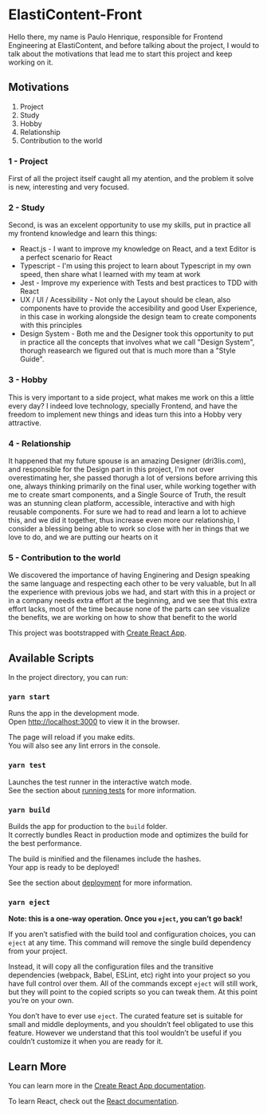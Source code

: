 # ElastiContent-Front

Hello there, my name is Paulo Henrique, responsible for Frontend Engineering at ElastiContent, and before talking about the project, I would to talk about the motivations that lead me  to start this project and keep working on it.

## Motivations
1. Project
2. Study
3. Hobby
4. Relationship
5. Contribution to the world

### 1 - Project
First of all the project itself caught all my atention, and the problem it solve is new, interesting and very focused.

### 2 - Study
Second, is was an excelent opportunity to use my skills, put in practice all my frontend knowledge and learn this things:
- React.js - I want to improve my knowledge on React, and a text Editor is a perfect scenario for React
- Typescript - I'm using this project to learn about Typescript in my own speed, then share what I learned with my team at work
- Jest - Improve my experience with Tests and best practices to TDD with React
- UX / UI / Acessibility - Not only the Layout should be clean, also components have to provide the accesibility and good User Experience, in this case in working alongside the design team to create components with this principles
- Design System - Both me and the Designer took this opportunity to put in practice all the concepts that involves what we call "Design System", thorugh reasearch we figured out that is much more than a "Style Guide".

### 3 - Hobby
This is very important to a side project, what makes me work on this a little every day? I indeed love technology, specially Frontend, and have the freedom to implement new things and ideas turn this into a Hobby very attractive. 

### 4 - Relationship
It happened that my future spouse is an amazing Designer (dri3lis.com), and responsible for the Design part in this project, I'm not over overestimating her, she passed thorugh a lot of versions before arriving this one, always thinking primarily on the final user, while working together with me to create smart components, and a Single Source of Truth, the result was an stunning clean platform, accessible, interactive and with high reusable components. For sure we had to read and learn a lot to achieve this, and we did it together, thus increase even more our relationship, I consider a blessing being able to work so close with her in things that we love to do, and we are putting our hearts on it

### 5 - Contribution to the world
We discovered the importance of having Enginering and Design speaking the same language and respecting each other to be very valuable, but In all the experience with previous jobs we had, and start with this in a project or in a company needs extra effort at the beginning, and we see that this extra effort lacks, most of the time because none of the parts can see visualize the benefits, we are working on how to show that benefit to the world



This project was bootstrapped with [Create React App](https://github.com/facebook/create-react-app).

## Available Scripts

In the project directory, you can run:

### `yarn start`

Runs the app in the development mode.<br />
Open [http://localhost:3000](http://localhost:3000) to view it in the browser.

The page will reload if you make edits.<br />
You will also see any lint errors in the console.

### `yarn test`

Launches the test runner in the interactive watch mode.<br />
See the section about [running tests](https://facebook.github.io/create-react-app/docs/running-tests) for more information.

### `yarn build`

Builds the app for production to the `build` folder.<br />
It correctly bundles React in production mode and optimizes the build for the best performance.

The build is minified and the filenames include the hashes.<br />
Your app is ready to be deployed!

See the section about [deployment](https://facebook.github.io/create-react-app/docs/deployment) for more information.

### `yarn eject`

**Note: this is a one-way operation. Once you `eject`, you can’t go back!**

If you aren’t satisfied with the build tool and configuration choices, you can `eject` at any time. This command will remove the single build dependency from your project.

Instead, it will copy all the configuration files and the transitive dependencies (webpack, Babel, ESLint, etc) right into your project so you have full control over them. All of the commands except `eject` will still work, but they will point to the copied scripts so you can tweak them. At this point you’re on your own.

You don’t have to ever use `eject`. The curated feature set is suitable for small and middle deployments, and you shouldn’t feel obligated to use this feature. However we understand that this tool wouldn’t be useful if you couldn’t customize it when you are ready for it.

## Learn More

You can learn more in the [Create React App documentation](https://facebook.github.io/create-react-app/docs/getting-started).

To learn React, check out the [React documentation](https://reactjs.org/).
